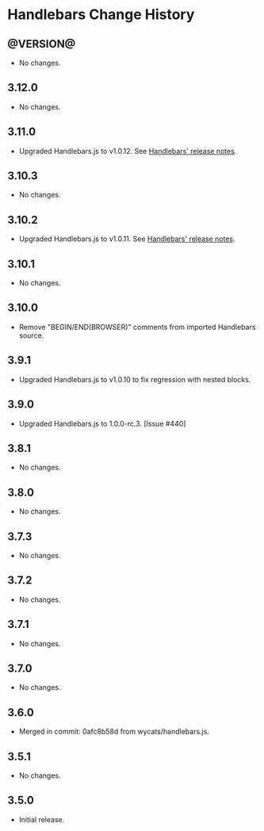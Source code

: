 Handlebars Change History
=========================

@VERSION@
------

* No changes.

3.12.0
------

* No changes.

3.11.0
------

* Upgraded Handlebars.js to v1.0.12. See [Handlebars' release notes][v1.0.12].

[v1.0.12]: https://github.com/wycats/handlebars.js/blob/master/release-notes.md#v1012--100---may-31-2013

3.10.3
------

* No changes.

3.10.2
------

* Upgraded Handlebars.js to v1.0.11. See [Handlebars' release notes][v1.0.11].

[v1.0.11]: https://github.com/wycats/handlebars.js/blob/master/release-notes.md#v1011


3.10.1
------

* No changes.


3.10.0
------

* Remove "BEGIN/END(BROWSER)" comments from imported Handlebars source.


3.9.1
-----

* Upgraded Handlebars.js to v1.0.10 to fix regression with nested blocks.


3.9.0
-----

* Upgraded Handlebars.js to 1.0.0-rc.3. [Issue #440]


3.8.1
-----

* No changes.


3.8.0
-----

* No changes.


3.7.3
-----

* No changes.


3.7.2
-----

* No changes.


3.7.1
-----

* No changes.


3.7.0
-----

* No changes.


3.6.0
-----

* Merged in commit: 0afc8b58d from wycats/handlebars.js.


3.5.1
-----

* No changes.


3.5.0
-----

* Initial release.
